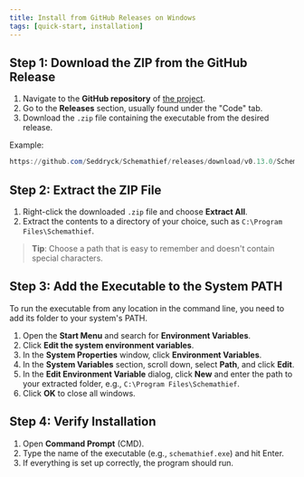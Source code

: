 ```yaml
---
title: Install from GitHub Releases on Windows
tags: [quick-start, installation]
---
```

## Step 1: Download the ZIP from the GitHub Release

1. Navigate to the **GitHub repository** of [the project](https://github.com/Seddryck/Schemathief).
2. Go to the **Releases** section, usually found under the "Code" tab.
3. Download the `.zip` file containing the executable from the desired release.

Example:

   ```powershell
   https://github.com/Seddryck/Schemathief/releases/download/v0.13.0/Schemathief-0.13.0-net7.0-win-x64.zip
   ```

## Step 2: Extract the ZIP File

1. Right-click the downloaded `.zip` file and choose **Extract All**.
2. Extract the contents to a directory of your choice, such as `C:\Program Files\Schemathief`.

> **Tip**: Choose a path that is easy to remember and doesn't contain special characters.

## Step 3: Add the Executable to the System PATH

To run the executable from any location in the command line, you need to add its folder to your system's PATH.

1. Open the **Start Menu** and search for **Environment Variables**.
2. Click **Edit the system environment variables**.
3. In the **System Properties** window, click **Environment Variables**.
4. In the **System Variables** section, scroll down, select **Path**, and click **Edit**.
5. In the **Edit Environment Variable** dialog, click **New** and enter the path to your extracted folder, e.g., `C:\Program Files\Schemathief`.
6. Click **OK** to close all windows.

## Step 4: Verify Installation

1. Open **Command Prompt** (CMD).
2. Type the name of the executable (e.g., `schemathief.exe`) and hit Enter.
3. If everything is set up correctly, the program should run.
